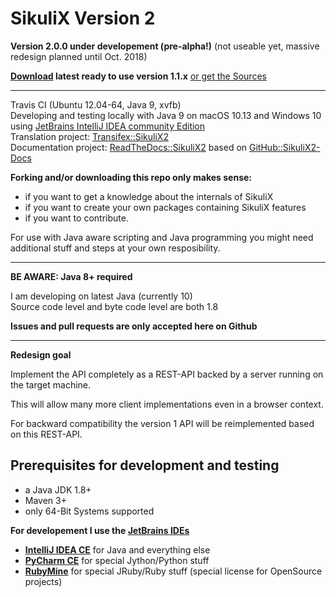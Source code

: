 SikuliX Version 2
============

**Version 2.0.0 under developement (pre-alpha!)** (not useable yet, massive redesign planned until Oct. 2018)

**[Download](http://sikulix.com) latest ready to use version 1.1.x** [or get the Sources](https://github.com/RaiMan/SikuliX1)

<hr>

Travis CI (Ubuntu 12.04-64, Java 9, xvfb)
<br>Developing and testing locally with Java 9 on macOS 10.13 and Windows 10
<br>using [JetBrains IntelliJ IDEA community Edition](https://www.jetbrains.com/idea/)
<br>Translation project: [Transifex::SikuliX2](https://www.transifex.com/sikulix/sikulix2/dashboard/)
<br>Documentation project: [ReadTheDocs::SikuliX2](http://sikulix2.readthedocs.org/) based on [GitHub::SikuliX2-Docs](https://github.com/RaiMan/SikuliX2-Docs)

**Forking and/or downloading this repo only makes sense:**

 - if you want to get a knowledge about the internals of SikuliX
 - if you want to create your own packages containing SikuliX features
 - if you want to contribute.

For use with Java aware scripting and Java programming you might need additional stuff and steps at your own resposibility. 

<hr>

**BE AWARE: Java 8+ required** 

I am developing on latest Java (currently 10)<br>
Source code level and byte code level are both 1.8

**Issues and pull requests are only accepted here on Github**

<hr>

**Redesign goal**

Implement the API completely as a REST-API backed by a server running on the target machine.

This will allow many more client implementations even in a browser context.

For backward compatibility the version 1 API will be reimplemented based on this REST-API.
 
Prerequisites for development and testing
---

 - a Java JDK 1.8+
 - Maven 3+
 - only 64-Bit Systems supported

**For developement I use the [JetBrains IDEs](https://www.jetbrains.com)**

 - **[IntelliJ IDEA CE](https://www.jetbrains.com/idea/)** for Java and everything else
 - **[PyCharm CE](https://www.jetbrains.com/pycharm/)** for special Jython/Python stuff
 - **[RubyMine](https://www.jetbrains.com/ruby/)** for special JRuby/Ruby stuff (special license for OpenSource projects)
 
